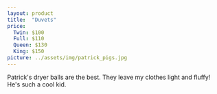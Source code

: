 ```yaml
---
layout: product
title:  "Duvets"
price:
  Twin: $100
  Full: $110
  Queen: $130
  King: $150
picture: ../assets/img/patrick_pigs.jpg
---
```


Patrick's dryer balls are the best. They leave my clothes light and fluffy! He's such a cool kid.
